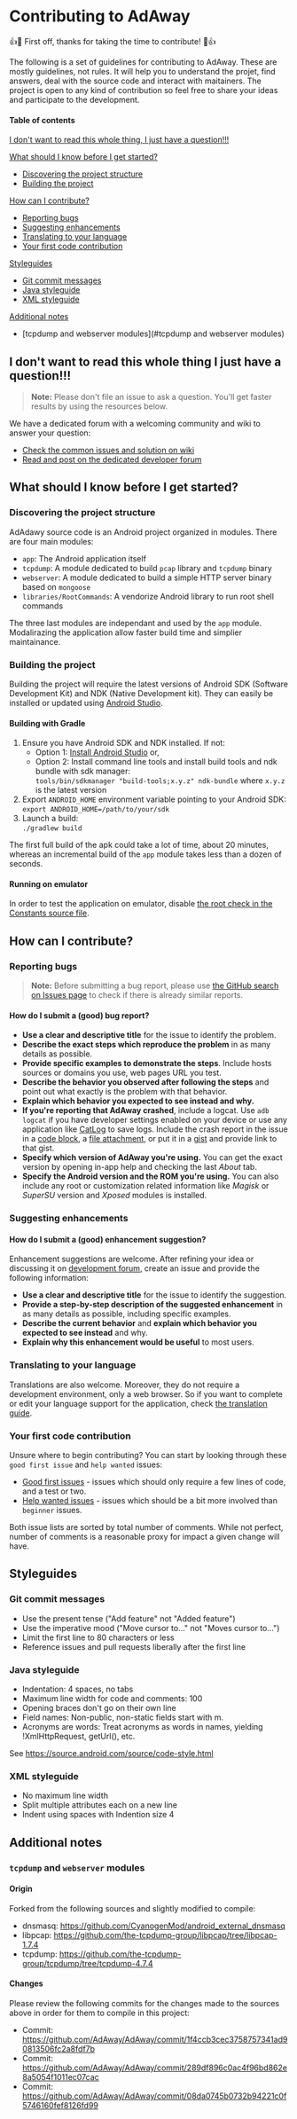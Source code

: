 # Contributing to AdAway

:+1::tada: First off, thanks for taking the time to contribute! :tada::+1:

The following is a set of guidelines for contributing to AdAway.
These are mostly guidelines, not rules.
It will help you to understand the projet, find answers, deal with the source code and interact with maitainers.
The project is open to any kind of contribution so feel free to share your ideas and participate to the development.

#### Table of contents

[I don't want to read this whole thing, I just have a question!!!](#i-dont-want-to-read-this-whole-thing-i-just-have-a-question)

[What should I know before I get started?](#what-should-i-know-before-i-get-started)
* [Discovering the project structure](#discovering-the-project-structure)
* [Building the project](#building-the-project)

[How can I contribute?](#how-can-i-contribute)
* [Reporting bugs](#reporting-bugs)
* [Suggesting enhancements](#suggesting-enhancements)
* [Translating to your language](#translating-to-your-language)
* [Your first code contribution](#your-first-code-contribution)

[Styleguides](#styleguides)
* [Git commit messages](#git-commit-messages)
* [Java styleguide](#java-styleguide)
* [XML styleguide](#xml-styleguide)

[Additional notes](#additional-notes)
* [tcpdump and webserver modules](#tcpdump and webserver modules)

## I don't want to read this whole thing I just have a question!!!

> **Note:** Please don't file an issue to ask a question. You'll get faster results by using the resources below.

We have a dedicated forum with a welcoming community and wiki to answer your question:

* [Check the common issues and solution on wiki](https://github.com/AdAway/AdAway/wiki/Solutions)
* [Read and post on the dedicated developer forum](https://forum.xda-developers.com/showthread.php?t=2190753)

## What should I know before I get started?

### Discovering the project structure

AdAdawy source code is an Android project organized in modules.
There are four main modules:
* `app`: The Android application itself
* `tcpdump`: A module dedicated to build `pcap` library and `tcpdump` binary
* `webserver`: A module dedicated to build a simple HTTP server binary based on `mongoose`
* `libraries/RootCommands`: A vendorize Android library to run root shell commands

The three last modules are independant and used by the `app` module.
Modalirazing the application allow faster build time and simplier maintainance.

### Building the project

Building the project will require the latest versions of Android SDK (Software Development Kit) and NDK (Native Development kit).
They can easily be installed or updated using [Android Studio](https://developer.android.com/studio/).

#### Building with Gradle
1. Ensure you have Android SDK and NDK installed.
If not:
    * Option 1: [Install Android Studio](https://developer.android.com/studio/index.html) or,
    * Option 2: Install command line tools and install build tools and ndk bundle with sdk manager:  
    `tools/bin/sdkmanager "build-tools;x.y.z" ndk-bundle` where `x.y.z` is the latest version
2. Export `ANDROID_HOME` environment variable pointing to your Android SDK:  
`export ANDROID_HOME=/path/to/your/sdk`
3. Launch a build:  
`./gradlew build`

The first full build of the apk could take a lot of time, about 20 minutes, whereas an incremental build of the `app` module takes less than a dozen of seconds.

#### Running on emulator

In order to test the application on emulator, disable [the root check in the Constants source file](https://github.com/AdAway/AdAway/blob/c90336cb9b062220540317bc6c7cfedb19927c63/app/src/main/java/org/adaway/util/Constants.java#L28).

## How can I contribute?

### Reporting bugs

> **Note:** Before submitting a bug report, please use [the GitHub search on Issues page](https://github.com/AdAway/AdAway/issues) to check if there is already similar reports.

#### How do I submit a (good) bug report?

* **Use a clear and descriptive title** for the issue to identify the problem.
* **Describe the exact steps which reproduce the problem** in as many details as possible.
* **Provide specific examples to demonstrate the steps**.
Include hosts sources or domains you use, web pages URL you test.
* **Describe the behavior you observed after following the steps** and point out what exactly is the problem with that behavior.
* **Explain which behavior you expected to see instead and why.**
* **If you're reporting that AdAway crashed**, include a logcat.
Use `adb logcat` if you have developer settings enabled on your device or use any application like [CatLog](https://play.google.com/store/apps/details?id=com.nolanlawson.logcat) to save logs.
Include the crash report in the issue in a [code block](https://help.github.com/articles/markdown-basics/#multiple-lines), a [file attachment](https://help.github.com/articles/file-attachments-on-issues-and-pull-requests/), or put it in a [gist](https://gist.github.com/) and provide link to that gist.
* **Specify which version of AdAway you're using.**
You can get the exact version by opening in-app help and checking the last _About_ tab.
* **Specify the Android version and the ROM you're using.**
You can also include any root or customization related information like _Magisk_ or _SuperSU_ version and _Xposed_ modules is installed.


### Suggesting enhancements

#### How do I submit a (good) enhancement suggestion?

Enhancement suggestions are welcome.
After refining your idea or discussing it on [development forum](https://forum.xda-developers.com/showthread.php?t=2190753), create an issue and provide the following information:

* **Use a clear and descriptive title** for the issue to identify the suggestion.
* **Provide a step-by-step description of the suggested enhancement** in as many details as possible, including specific examples.
* **Describe the current behavior** and **explain which behavior you expected to see instead** and why.
* **Explain why this enhancement would be useful** to most users.

### Translating to your language

Translations are also welcome.
Moreover, they do not require a development environment, only a web browser.
So if you want to complete or edit your language support for the application, check [the translation guide](TRANSLATING.md).

### Your first code contribution

Unsure where to begin contributing?
 You can start by looking through these `good first issue` and `help wanted` issues:

* [Good first issues](https://github.com/AdAway/AdAway/issues?q=is%3Aopen+is%3Aissue+label%3A%22good+first+issue%22) - issues which should only require a few lines of code, and a test or two.
* [Help wanted issues](https://github.com/AdAway/AdAway/issues?q=is%3Aopen+is%3Aissue+label%3A%22help+wanted%22) - issues which should be a bit more involved than `beginner` issues.

Both issue lists are sorted by total number of comments. While not perfect, number of comments is a reasonable proxy for impact a given change will have.

## Styleguides

### Git commit messages

* Use the present tense ("Add feature" not "Added feature")
* Use the imperative mood ("Move cursor to..." not "Moves cursor to...")
* Limit the first line to 80 characters or less
* Reference issues and pull requests liberally after the first line

### Java styleguide
* Indentation: 4 spaces, no tabs
* Maximum line width for code and comments: 100
* Opening braces don't go on their own line
* Field names: Non-public, non-static fields start with m.
* Acronyms are words: Treat acronyms as words in names, yielding !XmlHttpRequest, getUrl(), etc.

See https://source.android.com/source/code-style.html

### XML styleguide
* No maximum line width
* Split multiple attributes each on a new line 
* Indent using spaces with Indention size 4

## Additional notes

### `tcpdump` and `webserver` modules

#### Origin

Forked from the following sources and slightly modified to compile:

* dnsmasq: https://github.com/CyanogenMod/android_external_dnsmasq
* libpcap: https://github.com/the-tcpdump-group/libpcap/tree/libpcap-1.7.4
* tcpdump: https://github.com/the-tcpdump-group/tcpdump/tree/tcpdump-4.7.4

#### Changes

Please review the following commits for the changes made to the sources above in order for them to compile in this project:

* Commit: https://github.com/AdAway/AdAway/commit/1f4ccb3cec3758757341ad90813506fc2a8fdf7b
* Commit: https://github.com/AdAway/AdAway/commit/289df896c0ac4f96bd862e8a5054f1011ec07cac
* Commit: https://github.com/AdAway/AdAway/commit/08da0745b0732b94221c0f5746160fef8126fd99
